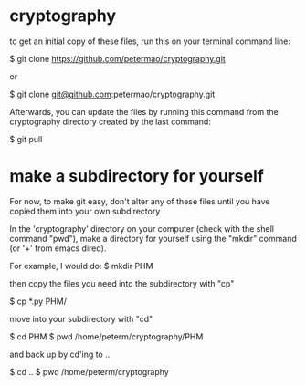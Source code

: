 # cryptography

to get an initial copy of these files, run this on your terminal command line:

$ git clone https://github.com/petermao/cryptography.git

or

$ git clone git@github.com:petermao/cryptography.git

Afterwards, you can update the files by running this command from the 
cryptography directory created by the last command:

$ git pull

# make a subdirectory for yourself

For now, to make git easy, don't alter any of these files until you
have copied them into your own subdirectory

In the 'cryptography' directory on your computer (check with the shell
command "pwd"), make a directory for yourself using the "mkdir"
command (or '+' from emacs dired).

For example, I would do:
$ mkdir PHM

then copy the files you need into the subdirectory with "cp"

$ cp *.py PHM/

move into your subdirectory with "cd"

$ cd PHM
$ pwd
/home/peterm/cryptography/PHM

and back up by cd'ing to ..

$ cd ..
$ pwd
/home/peterm/cryptography


